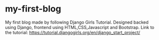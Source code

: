 # my-first-blog
My first blog made by following Django Girls Tutorial. Designed backed using Django, frontend using HTML,CSS,Javascript and Bootstrap.
Link to the tutorial: https://tutorial.djangogirls.org/en/django_start_project/
